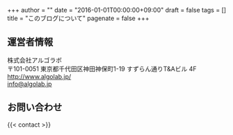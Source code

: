 +++
author = ""
date = "2016-01-01T00:00:00+09:00"
draft = false
tags = []
title = "このブログについて"
pagenate = false
+++

## 運営者情報
株式会社アルゴラボ  
〒101-0051 東京都千代田区神田神保町1-19 すずらん通りT&Aビル 4F  
http://www.algolab.jp/  
info@algolab.jp  

## お問い合わせ
{{< contact >}}
